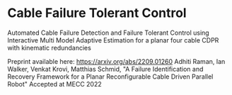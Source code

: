 
# Cable Failure Tolerant Control

Automated Cable Failure Detection and Failure Tolerant Control using Interactive Multi Model Adaptive Estimation for a planar four cable CDPR with kinematic redundancies 

Preprint available here: https://arxiv.org/abs/2209.01260
Adhiti Raman, Ian Walker, Venkat Krovi, Matthias Schmid, "A Failure Identification and Recovery Framework for a Planar Reconfigurable Cable Driven Parallel Robot" Accepted at MECC 2022
